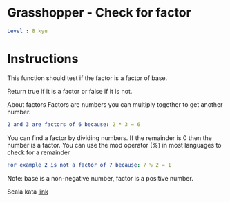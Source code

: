 # Grasshopper - Check for factor

```yaml
Level : 8 kyu
```


# Instructions
This function should test if the factor is a factor of base.

Return true if it is a factor or false if it is not.

About factors
Factors are numbers you can multiply together to get another number.

```yaml
2 and 3 are factors of 6 because: 2 * 3 = 6
```
You can find a factor by dividing numbers. If the remainder is 0 then the number is a factor.
You can use the mod operator (%) in most languages to check for a remainder

```yaml
For example 2 is not a factor of 7 because: 7 % 2 = 1
```

Note: base is a non-negative number, factor is a positive number.

Scala kata [link](https://www.codewars.com/kata/55cbc3586671f6aa070000fb/train/scala)